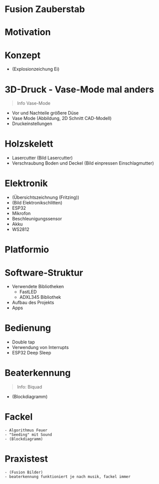 Fusion Zauberstab
=================
<!--- Vorspann --->

<!--- Artikel --->
# Motivation
# Konzept
- (Explosionzeichung Ei)

# 3D-Druck - Vase-Mode mal anders
> Info Vase-Mode
- Vor und Nachteile größere Düse
- Vase Mode (Abbildung, 2D Schnitt CAD-Modell)
- Druckeinstellungen

# Holzskelett
- Lasercutter (Bild Lasercutter)
- Verschraubung Boden und Deckel (Bild einpressen Einschlagmutter)

# Elektronik
- (Übersichtszeichnung (Fritzing))
- (Bild Elektronikschlitten)
- ESP32
- Mikrofon
- Beschleunigungssensor
- Akku
- WS2812

# Platformio

# Software-Struktur
- Verwendete Bibliotheken
    - FastLED
    - ADXL345 Bibliothek
- Aufbau des Projekts
- Apps

# Bedienung
- Double tap
- Verwendung von Interrupts
- ESP32 Deep Sleep

# Beaterkennung
> Info: Biquad
- (Blockdiagramm)


# Fackel
    - Algorithmus Feuer
    - "Seeding" mit Sound
    - (Blockdiagramm)

# Praxistest
    - (Fusion Bilder)
    - beaterkennung funktioniert je nach musik, fackel immer
